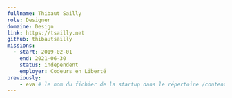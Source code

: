 ```yaml
---
fullname: Thibaut Sailly
role: Designer
domaine: Design
link: https://tsailly.net
github: thibautsailly
missions:
  - start: 2019-02-01
    end: 2021-06-30
    status: independent
    employer: Codeurs en Liberté
previously:
    - eva # le nom du fichier de la startup dans le répertoire /content/_startups/ sans l'extension .md
---
```

